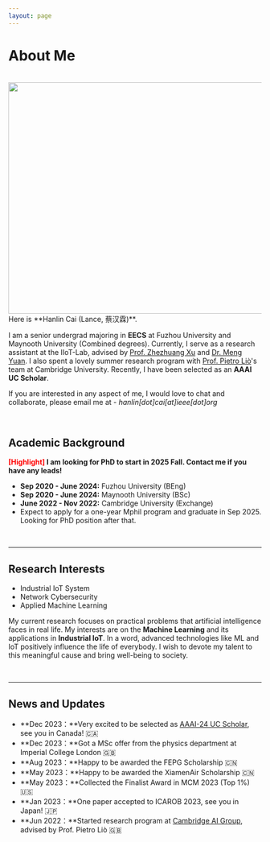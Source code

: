 ```yaml
---
layout: page
---
```


# About Me
<br>
<img src="{{ site.url }}/images/lifephoto.jpg" width="600" height="460">
<br>
Here is **Hanlin Cai (Lance, 蔡汉霖)**.

I am a senior undergrad majoring in **EECS** at Fuzhou University and Maynooth University (Combined degrees). Currently, I serve as a research assistant at the IIoT-Lab, advised by [Prof. Zhezhuang Xu](https://www.researchgate.net/profile/Zhezhuang-Xu) and [Dr. Meng Yuan](https://www.researchgate.net/profile/Meng-Yuan-4). I also spent a lovely summer research program with [Prof. Pietro Liò](https://www.cl.cam.ac.uk/~pl219/)'s team at Cambridge University. Recently, I have been selected as an **AAAI UC Scholar**.

If you are interested in any aspect of me, I would love to chat and collaborate, please email me at - *hanlin[dot]cai[at]ieee[dot]org*

<br>

## Academic Background

**<font color='red'>[Highlight]</font> I am looking for PhD to start in 2025 Fall. Contact me if you have any leads!**

- **Sep 2020 - June 2024:** Fuzhou University (BEng)
- **Sep 2020 - June 2024:** Maynooth University (BSc)
- **June 2022 - Nov 2022:** Cambridge University (Exchange)
- Expect to apply for a one-year Mphil program and graduate in Sep 2025. Looking for PhD position after that.

<br>

---

## Research Interests

- Industrial IoT System
- Network Cybersecurity
- Applied Machine Learning

My current research focuses on practical problems that artificial intelligence faces in real life. My interests are on the **Machine Learning** and its applications in **Industrial IoT**. In a word, advanced technologies like ML and IoT positively influence the life of everybody.  I wish to devote my talent to this meaningful cause and bring well-being to society.

<br>

---

## News and Updates

- **Dec 2023：**Very excited to be selected as [AAAI-24 UC Scholar](https://aaai-uc.github.io/), see you in Canada! 🇨🇦
- **Dec 2023：**Got a MSc offer from the physics department at Imperial College London 🇬🇧
- **Aug 2023：**Happy to be awarded the FEPG Scholarship 🇨🇳
- **May 2023：**Happy to be awarded the XiamenAir Scholarship 🇨🇳
- **May 2023：**Collected the Finalist Award in MCM 2023 (Top 1%) 🇺🇸
- **Jan 2023：**One paper accepted to ICAROB 2023, see you in Japan! 🇯🇵
- **Jun 2022：**Started research program at [Cambridge AI Group](https://www.cl.cam.ac.uk/research/ai/), advised by Prof. Pietro Liò 🇬🇧

<br>

